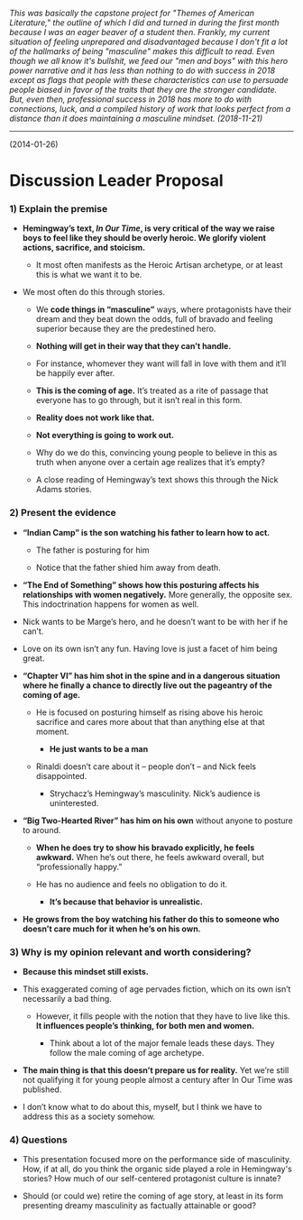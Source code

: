 *This was basically the capstone project for "Themes of American Literature," the outline of which I did and turned in 
during the first month because I was an eager beaver of a student then. Frankly, my current situation of feeling unprepared
and disadvantaged because I don't fit a lot of the hallmarks of being "masculine" makes this difficult to read. Even 
though we all know it's bullshit, we feed our "men and boys" with this hero power narrative and it has less than nothing
to do with success in 2018 except as flags that people with these characteristics can use to persuade people biased in favor
of the traits that they are the stronger candidate. But, even then, professional success in 2018 has more to do with
connections, luck, and a compiled history of work that looks perfect from a distance than it does maintaining a masculine
mindset. (2018-11-21)*

-----

(2014-01-26)

# Discussion Leader Proposal 

### 1) Explain the premise 

* **Hemingway’s text, *In Our Time*, is very critical of the way we raise boys to feel like they should be overly heroic. We glorify violent actions, sacrifice, and stoicism.**

    * It most often manifests as the Heroic Artisan archetype, or at least this is what we want it to be. 

* We most often do this through stories. 

    * We **code things in “masculine”** ways, where protagonists have their dream and they beat down the odds, full of bravado and feeling superior because they are the predestined hero. 

    * **Nothing will get in their way that they can’t handle.**

    * For instance, whomever they want will fall in love with them and it’ll be happily ever after. 

    * **This is the coming of age.** It’s treated as a rite of passage that everyone has to go through, but it isn’t real in this form. 

    * **Reality does not work like that.**

    * **Not everything is going to work out.**

    * Why do we do this, convincing young people to believe in this as truth when anyone over a certain age realizes that it’s empty? 

    * A close reading of Hemingway’s text shows this through the Nick Adams stories. 

### 2) Present the evidence 

* **“Indian Camp” is the son watching his father to learn how to act.**

    * The father is posturing for him 

    * Notice that the father shied him away from death. 

* **“The End of Something” shows how this posturing affects his relationships with women negatively.** More generally, the opposite sex. This indoctrination happens for women as well. 

* Nick wants to be Marge’s hero, and he doesn’t want to be with her if he can’t. 

* Love on its own isn’t any fun. Having love is just a facet of him being great. 

* **“Chapter VI” has him shot in the spine and in a dangerous situation where he finally a chance to directly live out the pageantry of the coming of age.**

    * He is focused on posturing himself as rising above his heroic sacrifice and cares more about that than anything else at that moment.  

        * **He just wants to be a man**

    * Rinaldi doesn’t care about it – people don’t – and Nick feels disappointed. 

        * Strychacz’s Hemingway’s masculinity. Nick’s audience is uninterested. 

* **“Big Two-Hearted River” has him on his own** without anyone to posture to around. 

    * **When he does try to show his bravado explicitly, he feels awkward.** When he’s out there, he feels awkward overall, but “professionally happy.” 

    * He has no audience and feels no obligation to do it. 

        * **It’s because that behavior is unrealistic.**

* **He grows from the boy watching his father do this to someone who doesn’t care much for it when he’s on his own.**

### 3) Why is my opinion relevant and worth considering? 

* **Because this mindset still exists.**

* This exaggerated coming of age pervades fiction, which on its own isn’t necessarily a bad thing. 

    * However, it fills people with the notion that they have to live like this. **It influences people’s thinking, for both men and women.**

        * Think about a lot of the major female leads these days. They follow the male coming of age archetype. 

* **The main thing is that this doesn’t prepare us for reality.** Yet we’re still not qualifying it for young people almost a century after In Our Time was published. 

* I don’t know what to do about this, myself, but I think we have to address this as a society somehow. 

### 4) Questions 

* This presentation focused more on the performance side of masculinity. How, if at all, do you think the organic side played a role in Hemingway's stories? How much of our self-centered protagonist culture is innate? 

* Should (or could we) retire the coming of age story, at least in its form presenting dreamy masculinity as factually attainable or good? 

 
